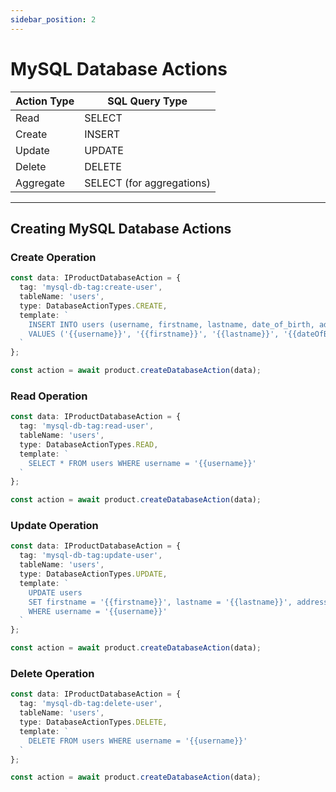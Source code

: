 ```yaml
---
sidebar_position: 2
---
```


# MySQL Database Actions

| **Action Type** | **SQL Query Type**          |
|------------------|-----------------------------|
| Read             | SELECT                     |
| Create           | INSERT                     |
| Update           | UPDATE                     |
| Delete           | DELETE                     |
| Aggregate        | SELECT (for aggregations)  |

---

## Creating MySQL Database Actions

### Create Operation

```typescript
const data: IProductDatabaseAction = {
  tag: 'mysql-db-tag:create-user',
  tableName: 'users',
  type: DatabaseActionTypes.CREATE,
  template: `
    INSERT INTO users (username, firstname, lastname, date_of_birth, address, occupation)
    VALUES ('{{username}}', '{{firstname}}', '{{lastname}}', '{{dateOfBirth}}', '{{address}}', '{{occupation}}')
  `
};

const action = await product.createDatabaseAction(data);
```

### Read Operation

```typescript
const data: IProductDatabaseAction = {
  tag: 'mysql-db-tag:read-user',
  tableName: 'users',
  type: DatabaseActionTypes.READ,
  template: `
    SELECT * FROM users WHERE username = '{{username}}'
  `
};

const action = await product.createDatabaseAction(data);
```

### Update Operation

```typescript
const data: IProductDatabaseAction = {
  tag: 'mysql-db-tag:update-user',
  tableName: 'users',
  type: DatabaseActionTypes.UPDATE,
  template: `
    UPDATE users
    SET firstname = '{{firstname}}', lastname = '{{lastname}}', address = '{{address}}'
    WHERE username = '{{username}}'
  `
};

const action = await product.createDatabaseAction(data);
```

### Delete Operation

```typescript
const data: IProductDatabaseAction = {
  tag: 'mysql-db-tag:delete-user',
  tableName: 'users',
  type: DatabaseActionTypes.DELETE,
  template: `
    DELETE FROM users WHERE username = '{{username}}'
  `
};

const action = await product.createDatabaseAction(data);
```
